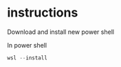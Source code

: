 # instructions

Download and install new power shell

In power shell

``` powershell
wsl --install
```